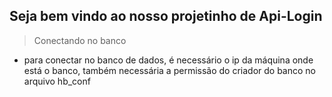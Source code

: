 ## Seja bem vindo ao nosso projetinho de Api-Login
> Conectando no banco
- para conectar no banco de dados, é necessário o ip da máquina onde está o banco,
    também necessária a permissão do criador do banco no arquivo hb_conf